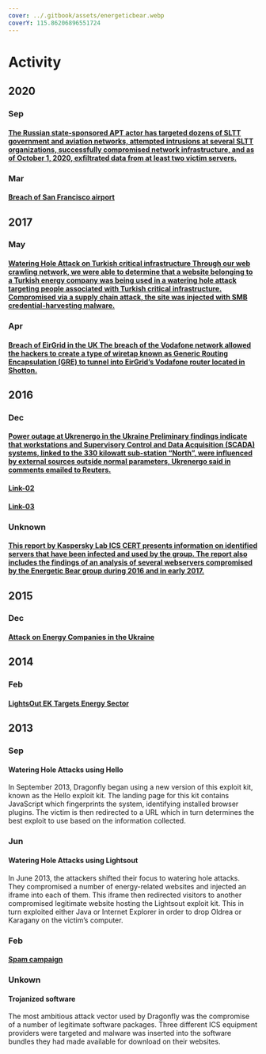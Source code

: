 ```yaml
---
cover: ../.gitbook/assets/energeticbear.webp
coverY: 115.86206896551724
---
```


# Activity

## 2020

### Sep

#### [The Russian state-sponsored APT actor has targeted dozens of SLTT government and aviation networks, attempted intrusions at several SLTT organizations, successfully compromised network infrastructure, and as of October 1, 2020, exfiltrated data from at least two victim servers.](activity.md#undefined-1)

### Mar

#### [Breach of San Francisco airport](activity.md#undefined-1)

## 2017

### May

#### [Watering Hole Attack on Turkish critical infrastructure Through our web crawling network, we were able to determine that a website belonging to a Turkish energy company was being used in a watering hole attack targeting people associated with Turkish critical infrastructure. Compromised via a supply chain attack, the site was injected with SMB credential-harvesting malware.](activity.md#undefined-1)

### Apr

#### [Breach of EirGrid in the UK The breach of the Vodafone network allowed the hackers to create a type of wiretap known as Generic Routing Encapsulation (GRE) to tunnel into EirGrid’s Vodafone router located in Shotton.](activity.md#undefined-1)

## 2016

### Dec

#### [Power outage at Ukrenergo in the Ukraine Preliminary findings indicate that workstations and Supervisory Control and Data Acquisition (SCADA) systems, linked to the 330 kilowatt sub-station “North”, were influenced by external sources outside normal parameters, Ukrenergo said in comments emailed to Reuters.](activity.md#undefined)

#### [Link-02](activity.md#power-outage-at-ukrenergo-in-the-ukraine-preliminary-findings-indicate-that-workstations-and-supervi)

#### [Link-03](activity.md#power-outage-at-ukrenergo-in-the-ukraine-preliminary-findings-indicate-that-workstations-and-supervi)

### Unknown

#### [This report by Kaspersky Lab ICS CERT presents information on identified servers that have been infected and used by the group. The report also includes the findings of an analysis of several webservers compromised by the Energetic Bear group during 2016 and in early 2017.](activity.md#undefined)

## 2015

### Dec

#### [Attack on Energy Companies in the Ukraine](activity.md#undefined)

## 2014

### Feb

#### [LightsOut EK Targets Energy Sector](activity.md#undefined)



## 2013

### Sep

#### Watering Hole Attacks using Hello

In September 2013, Dragonfly began using a new version of this exploit kit, known as the Hello exploit kit. The landing page for this kit contains JavaScript which fingerprints the system, identifying installed browser plugins. The victim is then redirected to a URL which in turn determines the best exploit to use based on the information collected.

### Jun

#### Watering Hole Attacks using Lightsout

In June 2013, the attackers shifted their focus to watering hole attacks. They compromised a number of energy-related websites and injected an iframe into each of them. This iframe then redirected visitors to another compromised legitimate website hosting the Lightsout exploit kit. This in turn exploited either Java or Internet Explorer in order to drop Oldrea or Karagany on the victim’s computer.

### Feb

#### [Spam campaign](https://www.symantec.com/content/en/us/enterprise/media/security\_response/whitepapers/Dragonfly\_Threat\_Against\_Western\_Energy\_Suppliers.pdf)

### Unkown

#### Trojanized software

The most ambitious attack vector used by Dragonfly was the compromise of a number of legitimate software packages. Three different ICS equipment providers were targeted and malware was inserted into the software bundles they had made available for download on their websites.



